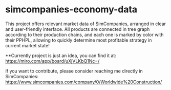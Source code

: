 # simcompanies-economy-data
This project offers relevant market data of SimCompanies, arranged in clear and user-friendly interface. All products are connected in tree graph according to their production chains, and each one is marked by color with their PPHPL, allowing to quickly determine most profitable strategy in current market state!

**Currently project is just an idea, you can find it at: https://miro.com/app/board/uXjVLKbQ1Nc=/

If you want to contribute, please consider reaching me directly in SimCompanies: https://www.simcompanies.com/company/0/Worldwide%20Construction/